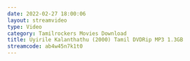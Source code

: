 ```yaml
---
date: 2022-02-27 18:00:06
layout: streamvideo
type: Video
category: Tamilrockers Movies Download
title: Uyirile Kalanthathu (2000) Tamil DVDRip MP3 1.3GB
streamcode: ab4w45n7k1t0
---
```

